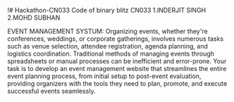 !# Hackathon-CN033
 Code of binary blitz
 CN033
 1.INDERJIT SINGH
 2.MOHD SUBHAN

 EVENT MANAGEMENT SYSTUM:
 Organizing events, whether they're conferences, weddings, or corporate gatherings, involves numerous tasks such as venue selection, attendee registration, agenda planning, and logistics coordination. Traditional methods of managing events through spreadsheets or manual processes can be inefficient and error-prone. Your task is to develop an event management website that streamlines the entire event planning process, from initial setup to post-event evaluation, providing organizers with the tools they need to plan, promote, and execute successful events seamlessly.

